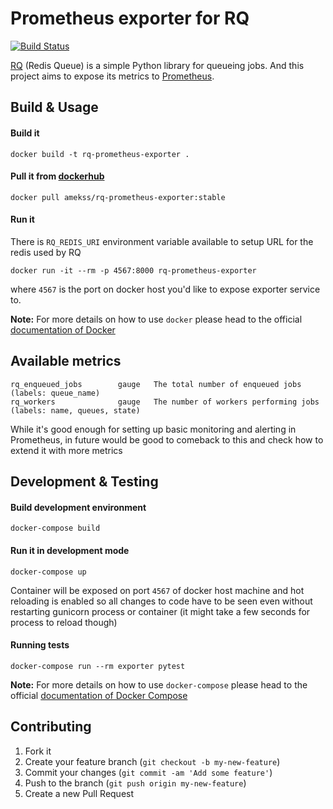 # Prometheus exporter for RQ

[![Build Status](https://travis-ci.org/AMekss/rq_prometheus_exporter.svg?branch=master)](https://travis-ci.org/AMekss/rq_prometheus_exporter)

[RQ](http://python-rq.org/) (Redis Queue) is a simple Python library for queueing jobs. And this project aims to expose its metrics to [Prometheus](https://prometheus.io/).

## Build & Usage

#### Build it
```
docker build -t rq-prometheus-exporter .
```

#### Pull it from [dockerhub](https://hub.docker.com/r/amekss/rq-prometheus-exporter/)
```
docker pull amekss/rq-prometheus-exporter:stable
```

#### Run it
There is `RQ_REDIS_URI` environment variable available to setup URL for the redis used by RQ
```
docker run -it --rm -p 4567:8000 rq-prometheus-exporter
```
where `4567` is the port on docker host you'd like to expose exporter service to.

**Note:** For more details on how to use `docker` please head to the official [documentation of Docker](https://docs.docker.com/)

## Available metrics
```
rq_enqueued_jobs        gauge   The total number of enqueued jobs (labels: queue_name)
rq_workers              gauge   The number of workers performing jobs (labels: name, queues, state)
```
While it's good enough for setting up basic monitoring and alerting in Prometheus, in future would be good to comeback to this and check how to extend it with more metrics

## Development & Testing

#### Build development environment
```
docker-compose build
```

#### Run it in development mode
```
docker-compose up
```
Container will be exposed on port `4567` of docker host machine and hot reloading is enabled so all changes to code have to be seen even without restarting gunicorn process or container (it might take a few seconds for process to reload though)

#### Running tests
```
docker-compose run --rm exporter pytest
```

**Note:** For more details on how to use `docker-compose` please head to the official [documentation of Docker Compose](https://docs.docker.com/compose/)

## Contributing

1. Fork it
2. Create your feature branch (`git checkout -b my-new-feature`)
3. Commit your changes (`git commit -am 'Add some feature'`)
4. Push to the branch (`git push origin my-new-feature`)
5. Create a new Pull Request

